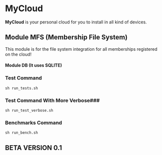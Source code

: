 # MyCloud

**MyCloud** is your personal cloud for you to install in all kind of devices.

## Module MFS (Membership File System) ##

This module is for the file system integration for all memberships registered on the cloud!

#### Module DB (It uses SQLITE) ####

### Test Command ###

``` sh run_tests.sh ```


### Test Command With More Verbose###

``` sh run_test_verbose.sh ```


### Benchmarks Command ###

``` sh run_bench.sh ```

## BETA VERSION 0.1 ##
